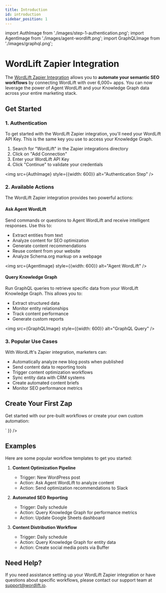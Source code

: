 ```yaml
---
title: Introduction
id: introduction
sidebar_position: 1
---
```


import AuthImage from './images/step-1-authentication.png';
import AgentImage from './images/agent-wordlift.png';
import GraphQLImage from './images/graphql.png';

# WordLift Zapier Integration

The [WordLift Zapier Integration](https://zapier.com/apps/wordlift/integrations) allows you to **automate your semantic SEO workflows** by connecting WordLift with over 6,000+ apps. You can now leverage the power of Agent WordLift and your Knowledge Graph data across your entire marketing stack.

## Get Started

### 1. Authentication

To get started with the WordLift Zapier integration, you'll need your WordLift API Key. This is the same key you use to access your Knowledge Graph.

1. Search for "WordLift" in the Zapier integrations directory
2. Click on "Add Connection"
3. Enter your WordLift API Key
4. Click "Continue" to validate your credentials

<img src={AuthImage} style={{width: 600}} alt="Authentication Step" />

### 2. Available Actions

The WordLift Zapier integration provides two powerful actions:

#### Ask Agent WordLift

Send commands or questions to Agent WordLift and receive intelligent responses. Use this to:

- Extract entities from text
- Analyze content for SEO optimization
- Generate content recommendations
- Reuse content from your website
- Analyze Schema.org markup on a webpage

<img src={AgentImage} style={{width: 600}} alt="Agent WordLift" />

#### Query Knowledge Graph

Run GraphQL queries to retrieve specific data from your WordLift Knowledge Graph. This allows you to:

- Extract structured data
- Monitor entity relationships
- Track content performance
- Generate custom reports

<img src={GraphQLImage} style={{width: 600}} alt="GraphQL Query" />

### 3. Popular Use Cases

With WordLift's Zapier integration, marketers can:

- Automatically analyze new blog posts when published
- Send content data to reporting tools
- Trigger content optimization workflows
- Sync entity data with CRM systems
- Create automated content briefs
- Monitor SEO performance metrics

## Create Your First Zap

Get started with our pre-built workflows or create your own custom automation:

<div
  dangerouslySetInnerHTML={{
    __html: `
      <zapier-workflow
        sign-up-email="email_of_your_user@example.com"
        sign-up-first-name="first_name_of_your_user"
        sign-up-last-name="last_name_of_your_user"
        client-id="wb9T2yfrV66iC6KFbGRUYcYYGLE06d2NLOQirBPj"
        theme="auto"
        template-ids="275244290, 274370870"
        template-cta-display="hide"
        zap-create-from-scratch-display="hide"
        intro-copy-display="hide"
        manage-zaps-display="hide"
        guess-zap-display="hide"
      ></zapier-workflow>
    `
  }}
/>

<!--
:::info Note
Watch our tutorial video to learn how to create powerful automation workflows with WordLift and Zapier.
:::
-->

## Examples

Here are some popular workflow templates to get you started:

1. **Content Optimization Pipeline**
   - Trigger: New WordPress post
   - Action: Ask Agent WordLift to analyze content
   - Action: Send optimization recommendations to Slack

2. **Automated SEO Reporting**
   - Trigger: Daily schedule
   - Action: Query Knowledge Graph for performance metrics
   - Action: Update Google Sheets dashboard

3. **Content Distribution Workflow**
   - Trigger: Daily schedule
   - Action: Query Knowledge Graph for entity data
   - Action: Create social media posts via Buffer

## Need Help?

If you need assistance setting up your WordLift Zapier integration or have questions about specific workflows, please contact our support team at [support@wordlift.io](mailto:support@wordlift.io).
